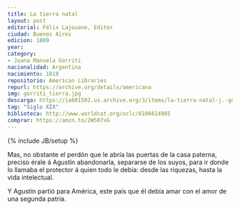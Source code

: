 ```yaml
---
title: La tierra natal
layout: post
editorial: Félix Lajouane, Editor
ciudad: Buenos Aires
edicion: 1889
year: 
category:
- Juana Manuela Gorriti
nacionalidad: Argentina
nacimiento: 1818
repositorio: American Libraries
repurl: https://archive.org/details/americana
img: gorriti_tierra.jpg
descarga: https://ia601502.us.archive.org/3/items/la-tierra-natal-j.-gorriti/La%20tierra%20natal%20-%20J.%20Gorriti.pdf
tag: "Siglo XIX"
biblioteca: http://www.worldcat.org/oclc/8106614985
comprar: https://amzn.to/2W507xG
---
```

{% include JB/setup %}

Mas, no obstante el perdón que le abría las puertas de la casa paterna, preciso érale á Agustín abandonarla, separarse de los suyos, para ir donde lo llamaba el protector á quien todo le debía: desde las riquezas, hasta la vida intelectual.

Y Agustín partió para América, este país que él debía amar con el amor de una segunda patria.
